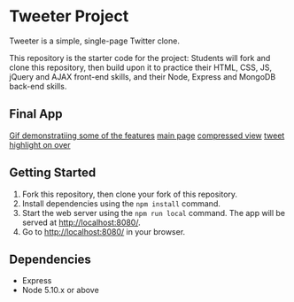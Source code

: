 # Tweeter Project

Tweeter is a simple, single-page Twitter clone.

This repository is the starter code for the project: Students will fork and clone this repository, then build upon it to practice their HTML, CSS, JS, jQuery and AJAX front-end skills, and their Node, Express and MongoDB back-end skills.

## Final App

[Gif demonstratiing some of the features](https://github.com/Matduro/tweeter/blob/master/demo/tweeterAppGif.gif)
[main page](https://github.com/Matduro/tweeter/blob/master/demo/Screen%20Shot%202021-03-25%20at%207.55.29%20PM.png)
[compressed view](https://github.com/Matduro/tweeter/blob/master/demo/Screen%20Shot%202021-03-25%20at%207.57.02%20PM.png)
[tweet highlight on over](https://github.com/Matduro/tweeter/blob/master/demo/Screen%20Shot%202021-03-25%20at%207.56.11%20PM.png)

## Getting Started

1. Fork this repository, then clone your fork of this repository.
2. Install dependencies using the `npm install` command.
3. Start the web server using the `npm run local` command. The app will be served at <http://localhost:8080/>.
4. Go to <http://localhost:8080/> in your browser.

## Dependencies

- Express
- Node 5.10.x or above
